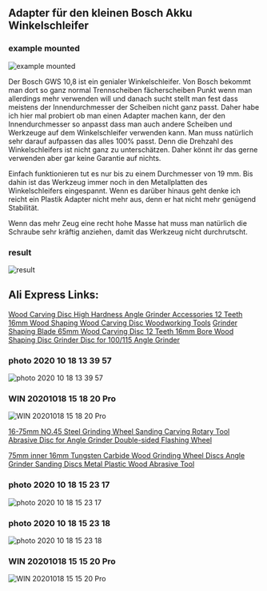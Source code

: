 Adapter für den kleinen Bosch Akku Winkelschleifer
--------------------------------------------------


### example mounted
![example mounted](img/example-mounted.jpg)

Der Bosch GWS 10,8 ist ein genialer Winkelschleifer. Von Bosch bekommt man dort so ganz normal Trennscheiben fächerscheiben Punkt wenn man allerdings mehr verwenden will und danach sucht stellt man fest dass meistens der Innendurchmesser der Scheiben nicht ganz passt. Daher habe ich hier mal probiert ob man einen Adapter machen kann, der den Innendurchmesser so anpasst dass man auch andere Scheiben und Werkzeuge auf dem Winkelschleifer verwenden kann. Man muss natürlich sehr darauf aufpassen das alles 100% passt. Denn die Drehzahl des Winkelschleifers ist nicht ganz zu unterschätzen. Daher könnt ihr das gerne verwenden aber gar keine Garantie auf nichts.

Einfach funktionieren tut es nur bis zu einem Durchmesser von 19 mm. Bis dahin ist das Werkzeug immer noch in den Metallplatten des Winkelschleifers eingespannt. Wenn es darüber hinaus geht denke ich reicht ein Plastik Adapter nicht mehr aus, denn er hat nicht mehr genügend Stabilität.

Wenn das mehr Zeug eine recht hohe Masse hat muss man natürlich die Schraube sehr kräftig anziehen, damit das Werkzeug nicht durchrutscht.



### result
![result](img/result.jpg|width=100)



Ali Express Links:
------------------


[Wood Carving Disc High Hardness Angle Grinder Accessories 12 Teeth 16mm Wood Shaping Wood Carving Disc Woodworking Tools](https://www.aliexpress.com/item/4000269657652.html)
[Grinder Shaping Blade 65mm Wood Carving Disc 12 Teeth 16mm Bore Wood Shaping Disc Grinder Disc for 100/115 Angle Grinder](https://de.aliexpress.com/item/4000263256386.html)

### photo 2020 10 18 13 39 57
![photo 2020 10 18 13 39 57](img/photo_2020-10-18_13-39-57.jpg)


### WIN 20201018 15 18 20 Pro
![WIN 20201018 15 18 20 Pro](img/WIN_20201018_15_18_20_Pro.jpg)



[16-75mm NO.45 Steel Grinding Wheel Sanding Carving Rotary Tool Abrasive Disc for Angle Grinder Double-sided Flashing Wheel](https://de.aliexpress.com/item/4000510554982.html)

[75mm inner 16mm Tungsten Carbide Wood Grinding Wheel Discs Angle Grinder Sanding Discs Metal Plastic Wood Abrasive Tool](https://www.aliexpress.com/item/4000299728868.html)

### photo 2020 10 18 15 23 17
![photo 2020 10 18 15 23 17](img/photo_2020-10-18_15-23-17.jpg)

### photo 2020 10 18 15 23 18
![photo 2020 10 18 15 23 18](img/photo_2020-10-18_15-23-18.jpg)

### WIN 20201018 15 15 20 Pro
![WIN 20201018 15 15 20 Pro](img/WIN_20201018_15_15_20_Pro.jpg)
